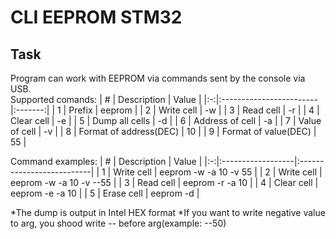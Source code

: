 # CLI EEPROM STM32

## Task
Program can work with EEPROM via commands sent by the console via USB.  
Supported comands:
| # | Description             | Value   |
|:-:|:------------------------|:-------:|
| 1 | Prefix                  | eeprom  |
| 2 | Write cell              | -w      |
| 3 | Read cell               | -r      |
| 4 | Clear cell              | -e      |
| 5 | Dump all cells          | -d      |
| 6 | Address of cell         | -a      |
| 7 | Value of cell           | -v      |
| 8 | Format of address(DEC)  | 10      |
| 9 | Format of value(DEC)    | 55      |
  
Command examples:
| # | Description       | Value                 	|
|:-:|:------------------|:--------------------------|
| 1 | Write cell        | eeprom -w -a 10 -v 55 	|
| 2 | Write cell        | eeprom -w -a 10 -v --55 	|
| 3 | Read cell         | eeprom -r -a 10       	|
| 4 | Clear cell        | eeprom -e -a 10       	|
| 5 | Erase cell        | eeprom -d 				|

  
*The dump is output in Intel HEX format
*If you want to write negative value to arg, you shood write -- before arg(example: --50)